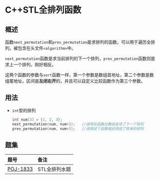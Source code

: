 # C++STL全排列函数

## 概述

函数`next_permutation`和`prev_permutation`是求排列的函数，可以用于遍历全排列。被包含在头文件`<algorithm>`中。

`next_permutation`函数是求当前排列的下一个排列，`prev_permutation`函数则是求上一个排列，刚好相反。

这两个函数的参数与`sort`函数一样，第一个参数是数组首地址，第二个参数是数组尾地址，区间是**左闭右开**的，并且可以自定义比较函数作为第三个参数。

## 用法

* `int`型的排列

    ```cpp
    int num[3] = {1, 2, 3};
    next_permutation(num, num+3);   //调用完函数后数组变成了下一个排列
    prev_permutation(num, num+3);   //调用这个函数就还原成了原来的排列
    ```

## 题集

|题号                   |备注                               |
|:----------------------|:----------------------------------|
|[POJ-1833][PKU1833]    |STL全排列水题                      |

[PKU1833]:http://poj.org/problem?id=1833 "排列"
